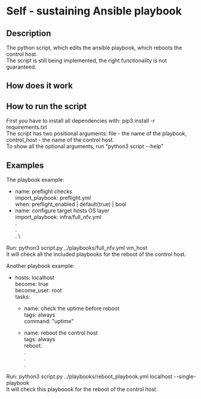 # Self - sustaining Ansible playbook

## Description
The python script, which edits the ansible playbook, which reboots the control host. \
The script is still being implemented, the right functionality is not guaranteed.

## How does it work

## How to run the script
First you have to install all dependencies with: pip3 install -r requirements.txt \
The script has two positional arguments: file - the name of the playbook, control_host - the name of the control host. \
To show all the optional arguments, run "python3 script --help"

## Examples
The playbook example:
- name: preflight checks \
  import_playbook: preflight.yml \
  when: preflight_enabled | default(true) | bool
- name: configure target hosts OS layer \
  import_playbook: infra/full_nfv.yml \
  . \
  . \
  . \

Run: python3 script.py ../playbooks/full_nfv.yml vm_host \
It will check all the included playbooks for the reboot of the control host.


Another playbook example:
- hosts: localhost \
  become: true \
  become_user: root \
  tasks: 
    - name: check the uptime before reboot \
      tags: always \
      command: "uptime" 

    - name: reboot the control host \
      tags: always \
      reboot: \
    . \
    . \
    . 

Run: python3 script.py ../playbooks/reboot_playbook.yml localhost --single-playbook \
It will check this playboook for the reboot of the control host.